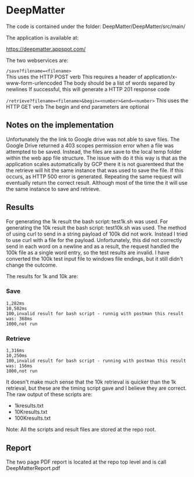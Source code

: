 # DeepMatter

The code is contained under the folder: DeepMatter/DeepMatter/src/main/

The application is available at:

https://deepmatter.appspot.com/

The two webservices are:

`/save?filename=<filename>`  
This uses the HTTP POST verb
This requires a header of application/x-www-form-urlencoded
The body should be a list of words separed by newlines
If successful, this will generate a HTTP 201 response code

`/retrieve?filename=<filename>&begin=<number>&end=<number>`
This uses the HTTP GET verb
The begin and end parameters are optional
  
## Notes on the implementation

Unfortunately the the link to Google drive was not able to save files.
The Google Drive returned a 403 scopes permission error when a file was attempted to be saved.
Instead, the files are save to the local temp folder within the web app file structure.
The issue with do it this way is that as the application scales automatically by GCP there it is not guarenteed that the the retrieve will hit the same instance that was used to save the file.  If this occurs, as HTTP 500 error is generated. Repeating the same request will eventually return the correct result.  Although most of the time the it will use the same instance to save and retrieve.

## Results

For generating the 1k result the bash script: test1k.sh was used.
For generating the 10k result the bash script: test10k.sh was used.
The method of using curl to send in a string payload of 100k did not work.
Instead I tried to use curl with a file for the payload.  Unfortunately, this did not correctly send in each word on a newline and as a result, the request handled the 100k file as a single word entry, so the test results are invalid.  I have converted the 100k test input file to windows file endings, but it still didn't change the outcome.

The results for 1k and 10k are:

### Save
```
1,282ms
10,502ms
100,invalid result for bash script - runnig with postman this result was: 368ms
1000,not run
```

### Retrieve
```
1,316ms
10,250ms
100,invalid result for bash script - running with postman this result was: 156ms
1000,not run
```

It doesn't make much sense that the 10k retrieval is quicker than the 1k retrieval, but these are the timing script gave and I believe they are correct.
The raw output of these scripts are:
  * 1kresults.txt
  * 10Kresults.txt
  * 100Kresults.txt

Note: All the scripts and result files are stored at the repo root.

## Report

The two page PDF report is located at the repo top level and is call DeepMatterReport.pdf

